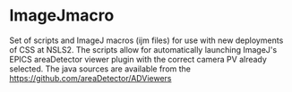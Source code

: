 # ImageJmacro

Set of scripts and ImageJ macros (ijm files) for use with new deployments of CSS at NSLS2. The scripts allow for automatically launching ImageJ's EPICS areaDetector viewer plugin with the correct camera PV already selected.
The java sources are available from the https://github.com/areaDetector/ADViewers
